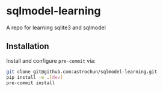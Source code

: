 # sqlmodel-learning
A repo for learning sqlite3 and sqlmodel


## Installation

Install and configure `pre-commit` via:

```bash
git clone git@github.com:astrochun/sqlmodel-learning.git
pip install -e .[dev]
pre-commit install
```
